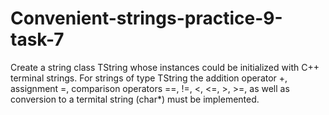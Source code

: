 # Convenient-strings-practice-9-task-7

Create a string class TString whose instances could be initialized with C++ terminal strings. 
For strings of type TString the addition operator +, assignment =, comparison operators ==, !=, <, <=, >, >=, as well as conversion to a termital string (char*) must be implemented.
